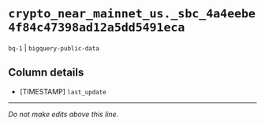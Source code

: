 # `crypto_near_mainnet_us._sbc_4a4eebe4f84c47398ad12a5dd5491eca`
`bq-1` | `bigquery-public-data`

## Column details
* [TIMESTAMP] `last_update`

-------------------------------------------------------------------------------
*Do not make edits above this line.*
